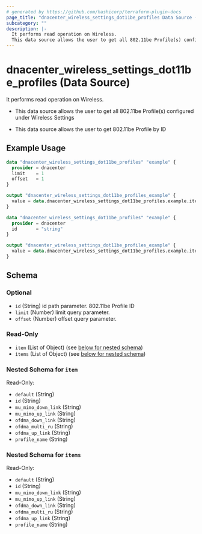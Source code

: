 ```yaml
---
# generated by https://github.com/hashicorp/terraform-plugin-docs
page_title: "dnacenter_wireless_settings_dot11be_profiles Data Source - terraform-provider-dnacenter"
subcategory: ""
description: |-
  It performs read operation on Wireless.
  This data source allows the user to get all 802.11be Profile(s) configured under Wireless SettingsThis data source allows the user to get 802.11be Profile by ID
---
```


# dnacenter_wireless_settings_dot11be_profiles (Data Source)

It performs read operation on Wireless.

- This data source allows the user to get all 802.11be Profile(s) configured under Wireless Settings

- This data source allows the user to get 802.11be Profile by ID

## Example Usage

```terraform
data "dnacenter_wireless_settings_dot11be_profiles" "example" {
  provider = dnacenter
  limit    = 1
  offset   = 1
}

output "dnacenter_wireless_settings_dot11be_profiles_example" {
  value = data.dnacenter_wireless_settings_dot11be_profiles.example.items
}

data "dnacenter_wireless_settings_dot11be_profiles" "example" {
  provider = dnacenter
  id       = "string"
}

output "dnacenter_wireless_settings_dot11be_profiles_example" {
  value = data.dnacenter_wireless_settings_dot11be_profiles.example.item
}
```

<!-- schema generated by tfplugindocs -->
## Schema

### Optional

- `id` (String) id path parameter. 802.11be Profile ID
- `limit` (Number) limit query parameter.
- `offset` (Number) offset query parameter.

### Read-Only

- `item` (List of Object) (see [below for nested schema](#nestedatt--item))
- `items` (List of Object) (see [below for nested schema](#nestedatt--items))

<a id="nestedatt--item"></a>
### Nested Schema for `item`

Read-Only:

- `default` (String)
- `id` (String)
- `mu_mimo_down_link` (String)
- `mu_mimo_up_link` (String)
- `ofdma_down_link` (String)
- `ofdma_multi_ru` (String)
- `ofdma_up_link` (String)
- `profile_name` (String)


<a id="nestedatt--items"></a>
### Nested Schema for `items`

Read-Only:

- `default` (String)
- `id` (String)
- `mu_mimo_down_link` (String)
- `mu_mimo_up_link` (String)
- `ofdma_down_link` (String)
- `ofdma_multi_ru` (String)
- `ofdma_up_link` (String)
- `profile_name` (String)
